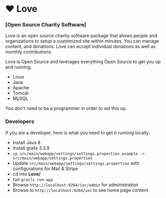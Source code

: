 
# ♥ Love

### [Open Source Charity Software]

Love is an open source charity software package that allows people and organizations to setup a customized site within minutes. You can manage content, and donations. Love can accept individual donations as well as monthly contributions. 

Love is Open Source and leverages everything Open Source to get you up and running.

* Linux
* Java
* Apache
* Tomcat
* MySQL

You don't need to be a programmer in order to set this up.


### Developers

If you are a developer, here is what you need to get it running locally: 

* Install Java 8
* Install grails 3.3.9
* `cp src/main/webapp/settings/settings.properties.example -> src/main/webapp/settings.properties`
* Update `src/main/webapp/settings/settings.properties` with configurations for Mail & Stripe
* cd into **Love/**
* run `grails run-app`
* Browse `http://localhost:9264/ioc/admin`  for administration
* Browse to `http://localhost:9264/ioc` to see home page content



